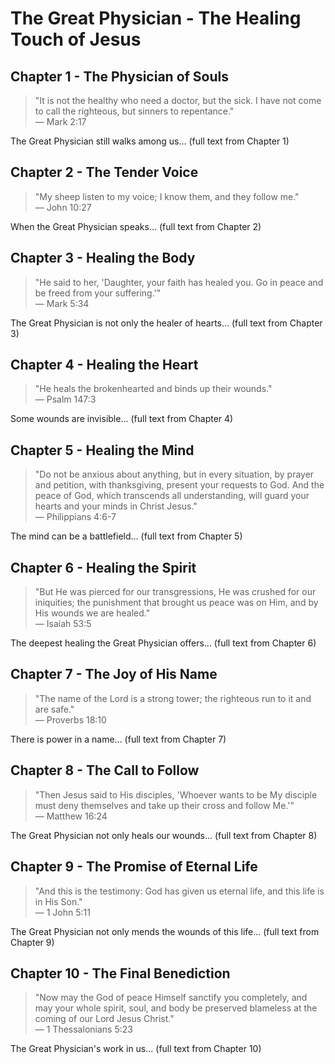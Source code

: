 # The Great Physician - The Healing Touch of Jesus

## Chapter 1 - The Physician of Souls

> "It is not the healthy who need a doctor, but the sick. I have not come to call the righteous, but sinners to repentance."  
> — Mark 2:17

The Great Physician still walks among us... (full text from Chapter 1)

## Chapter 2 - The Tender Voice

> "My sheep listen to my voice; I know them, and they follow me."  
> — John 10:27

When the Great Physician speaks... (full text from Chapter 2)

## Chapter 3 - Healing the Body

> "He said to her, 'Daughter, your faith has healed you. Go in peace and be freed from your suffering.'"  
> — Mark 5:34

The Great Physician is not only the healer of hearts... (full text from Chapter 3)

## Chapter 4 - Healing the Heart

> "He heals the brokenhearted and binds up their wounds."  
> — Psalm 147:3

Some wounds are invisible... (full text from Chapter 4)

## Chapter 5 - Healing the Mind

> "Do not be anxious about anything, but in every situation, by prayer and petition, with thanksgiving, present your requests to God. And the peace of God, which transcends all understanding, will guard your hearts and your minds in Christ Jesus."  
> — Philippians 4:6-7

The mind can be a battlefield... (full text from Chapter 5)

## Chapter 6 - Healing the Spirit

> "But He was pierced for our transgressions, He was crushed for our iniquities; the punishment that brought us peace was on Him, and by His wounds we are healed."  
> — Isaiah 53:5

The deepest healing the Great Physician offers... (full text from Chapter 6)

## Chapter 7 - The Joy of His Name

> "The name of the Lord is a strong tower; the righteous run to it and are safe."  
> — Proverbs 18:10

There is power in a name... (full text from Chapter 7)

## Chapter 8 - The Call to Follow

> "Then Jesus said to His disciples, 'Whoever wants to be My disciple must deny themselves and take up their cross and follow Me.'"  
> — Matthew 16:24

The Great Physician not only heals our wounds... (full text from Chapter 8)

## Chapter 9 - The Promise of Eternal Life

> "And this is the testimony: God has given us eternal life, and this life is in His Son."  
> — 1 John 5:11

The Great Physician not only mends the wounds of this life... (full text from Chapter 9)

## Chapter 10 - The Final Benediction

> "Now may the God of peace Himself sanctify you completely, and may your whole spirit, soul, and body be preserved blameless at the coming of our Lord Jesus Christ."  
> — 1 Thessalonians 5:23

The Great Physician's work in us... (full text from Chapter 10)